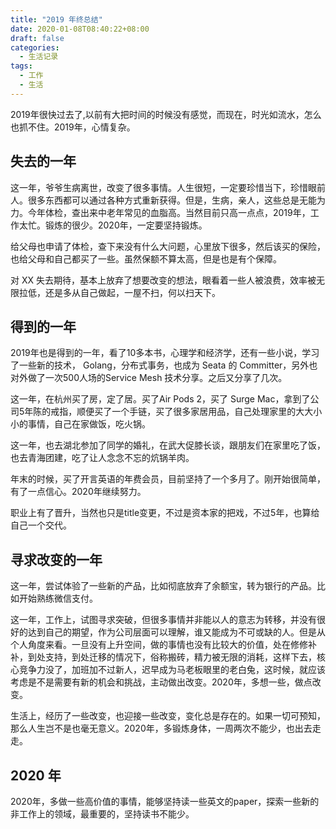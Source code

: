 ```yaml
---
title: "2019 年终总结"
date: 2020-01-08T08:40:22+08:00
draft: false
categories:
  - 生活记录
tags:
  - 工作
  - 生活
---
```


2019年很快过去了,以前有大把时间的时候没有感觉，而现在，时光如流水，怎么也抓不住。2019年，心情复杂。

## 失去的一年

这一年，爷爷生病离世，改变了很多事情。人生很短，一定要珍惜当下，珍惜眼前人。很多东西都可以通过各种方式重新获得。但是，生病，亲人，这些总是无能为力。今年体检，查出来中老年常见的血脂高。当然目前只高一点点，2019年，工作太忙。锻炼的很少。2020年，一定要坚持锻炼。

给父母也申请了体检，查下来没有什么大问题，心里放下很多，然后该买的保险，也给父母和自己都买了一些。虽然保额不算太高，但是也是有个保障。

对 XX 失去期待，基本上放弃了想要改变的想法，眼看着一些人被浪费，效率被无限拉低，还是多从自己做起，一屋不扫，何以扫天下。

## 得到的一年

2019年也是得到的一年，看了10多本书，心理学和经济学，还有一些小说，学习了一些新的技术， Golang，分布式事务，也成为 Seata 的 Committer，另外也对外做了一次500人场的Service Mesh 技术分享。之后又分享了几次。

这一年，在杭州买了房，定了居。买了Air Pods 2，买了 Surge Mac，拿到了公司5年陈的戒指，顺便买了一个手链，买了很多家居用品，自己处理家里的大大小小的事情，自己在家做饭，吃火锅。

这一年，也去湖北参加了同学的婚礼，在武大促膝长谈，跟朋友们在家里吃了饭，也去青海团建，吃了让人念念不忘的炕锅羊肉。

年末的时候，买了开言英语的年费会员，目前坚持了一个多月了。刚开始很简单，有了一点信心。2020年继续努力。

职业上有了晋升，当然也只是title变更，不过是资本家的把戏，不过5年，也算给自己一个交代。


## 寻求改变的一年

这一年，尝试体验了一些新的产品，比如彻底放弃了余额宝，转为银行的产品。比如开始熟练微信支付。

这一年，工作上，试图寻求突破，但很多事情并非能以人的意志为转移，并没有很好的达到自己的期望，作为公司层面可以理解，谁又能成为不可或缺的人。但是从个人角度来看。一旦没有上升空间，做的事情也没有比较大的价值，处在修修补补，到处支持，到处迁移的情况下，俗称搬砖，精力被无限的消耗，这样下去，核心竞争力没了，加班加不过新人，迟早成为马老板眼里的老白兔，这时候，就应该考虑是不是需要有新的机会和挑战，主动做出改变。2020年，多想一些，做点改变。

生活上，经历了一些改变，也迎接一些改变，变化总是存在的。如果一切可预知，那么人生岂不是也毫无意义。2020年，多锻炼身体，一周两次不能少，也出去走走。


## 2020 年

2020年，多做一些高价值的事情，能够坚持读一些英文的paper，探索一些新的非工作上的领域，最重要的，坚持读书不能少。




